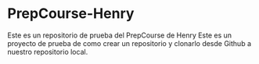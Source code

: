 # PrepCourse-Henry
Este es un repositorio de prueba del PrepCourse de Henry
Este es un proyecto de prueba de como crear un repositorio y clonarlo desde Github a nuestro repositorio local.
